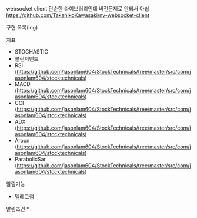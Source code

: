 websocket client 단순한 라이브러리인데 버전문제로 안되서 아쉽
https://github.com/TakahikoKawasaki/nv-websocket-client

구현 목록(ing)

지표
* STOCHASTIC
* 볼린저밴드
* RSI (https://github.com/jasonlam604/StockTechnicals/tree/master/src/com/jasonlam604/stocktechnicals)
* MACD (https://github.com/jasonlam604/StockTechnicals/tree/master/src/com/jasonlam604/stocktechnicals)
* CCI (https://github.com/jasonlam604/StockTechnicals/tree/master/src/com/jasonlam604/stocktechnicals)
* ADX (https://github.com/jasonlam604/StockTechnicals/tree/master/src/com/jasonlam604/stocktechnicals)
* Aroon (https://github.com/jasonlam604/StockTechnicals/tree/master/src/com/jasonlam604/stocktechnicals)
* ParabolicSar (https://github.com/jasonlam604/StockTechnicals/tree/master/src/com/jasonlam604/stocktechnicals)

알림기능
* 텔레그램

알림조건
*  